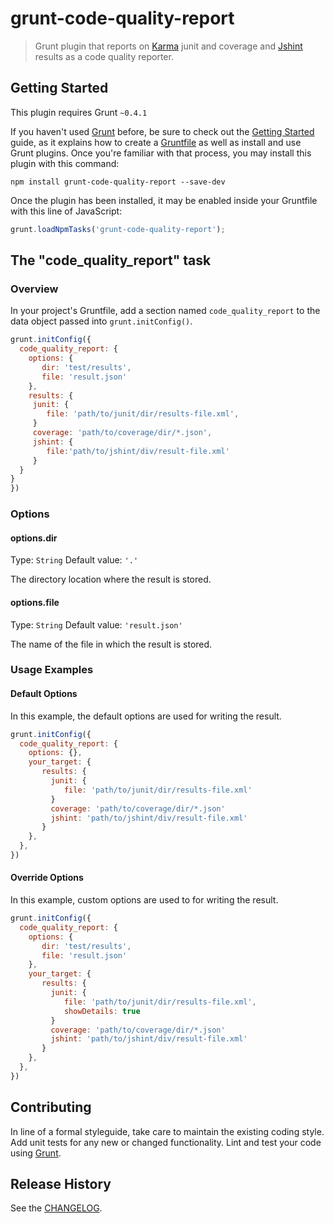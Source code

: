 # grunt-code-quality-report

> Grunt plugin that reports on [Karma](https://github.com/karma-runner/karma) junit and coverage and [Jshint](http://www.jshint.com/) results as a code quality reporter.

## Getting Started
This plugin requires Grunt `~0.4.1`

If you haven't used [Grunt](http://gruntjs.com/) before, be sure to check out the [Getting Started](http://gruntjs.com/getting-started) guide, as it explains how to create a [Gruntfile](http://gruntjs.com/sample-gruntfile) as well as install and use Grunt plugins. Once you're familiar with that process, you may install this plugin with this command:

```shell
npm install grunt-code-quality-report --save-dev
```

Once the plugin has been installed, it may be enabled inside your Gruntfile with this line of JavaScript:

```js
grunt.loadNpmTasks('grunt-code-quality-report');
```

## The "code_quality_report" task

### Overview
In your project's Gruntfile, add a section named `code_quality_report` to the data object passed into `grunt.initConfig()`.

```js
grunt.initConfig({
  code_quality_report: {
    options: {
       dir: 'test/results',
       file: 'result.json'
    },
    results: {
     junit: {
        file: 'path/to/junit/dir/results-file.xml',
     }
     coverage: 'path/to/coverage/dir/*.json',
     jshint: {
        file:'path/to/jshint/div/result-file.xml'
     }
  }
}
})
```

### Options

#### options.dir
Type: `String`
Default value: `'.'`

The directory location where the result is stored.

#### options.file
Type: `String`
Default value: `'result.json'`

The name of the file in which the result is stored.

### Usage Examples

#### Default Options
In this example, the default options are used for writing the result.

```js
grunt.initConfig({
  code_quality_report: {
    options: {},
    your_target: {
       results: {
         junit: {
            file: 'path/to/junit/dir/results-file.xml'
         }
         coverage: 'path/to/coverage/dir/*.json'
         jshint: 'path/to/jshint/div/result-file.xml'
       }
    },
  },
})
```

#### Override Options
In this example, custom options are used to for writing the result.

```js
grunt.initConfig({
  code_quality_report: {
    options: {
       dir: 'test/results',
       file: 'result.json'
    },
    your_target: {
       results: {
         junit: {
            file: 'path/to/junit/dir/results-file.xml',
            showDetails: true
         }
         coverage: 'path/to/coverage/dir/*.json'
         jshint: 'path/to/jshint/div/result-file.xml'
       }
    },
  },
})
```

## Contributing
In line of a formal styleguide, take care to maintain the existing coding style. Add unit tests for any new or changed functionality. Lint and test your code using [Grunt](http://gruntjs.com/).

## Release History
See the [CHANGELOG](CHANGELOG).
